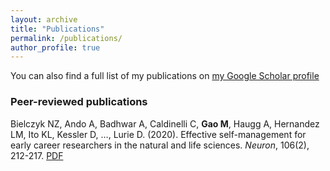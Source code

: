 ```yaml
---
layout: archive
title: "Publications"
permalink: /publications/
author_profile: true
---
```


You can also find a full list of my publications on [my Google Scholar profile](https://scholar.google.com.hk/citations?user=jcw_CZkAAAAJ&hl=en)


### Peer-reviewed publications
Bielczyk NZ, Ando A, Badhwar A, Caldinelli C, **Gao M**, Haugg A, Hernandez LM, Ito KL, Kessler D, …, Lurie D. (2020). Effective self-management for early career researchers in the natural and life sciences. *Neuron*, 106(2), 212-217. [PDF](https://mengxiagao.github.io/files/bielczyketal2020_Neuron.pdf)
